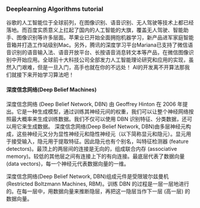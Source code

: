 ### Deeplearning Algorithms tutorial
谷歌的人工智能位于全球前列，在图像识别、语音识别、无人驾驶等技术上都已经落地。而百度实质意义上扛起了国内的人工智能的大旗，覆盖无人驾驶、智能助手、图像识别等许多层面。苹果业已开始全面拥抱机器学习，新产品进军家庭智能音箱并打造工作站级别Mac。另外，腾讯的深度学习平台Mariana已支持了微信语音识别的语音输入法、语音开放平台、长按语音消息转文本等产品，在微信图像识别中开始应用。全球前十大科技公司全部发力人工智能理论研究和应用的实现，虽然入门艰难，但是一旦入门，高手也就在你的不远处！
AI的开发离不开算法那我们就接下来开始学习算法吧！

#### 深度信念网络(Deep Belief Machines)
深度信念网络 (Deep Belief Network, DBN) 由 Geoffrey Hinton 在 2006 年提出。它是一种生成模型，通过训练其神经元间的权重，我们可以让整个神经网络按照最大概率来生成训练数据。我们不仅可以使用 DBN 识别特征、分类数据，还可以用它来生成数据。
深度信念网络(Deep Belief Network, DBN)由多层神经元构成，这些神经元又分为显性神经元和隐性神经元（以下简称显元和隐元）。显元用于接受输入，隐元用于提取特征。因此隐元也有个别名，叫特征检测器 (feature detectors)。最顶上的两层间的连接是无向的，组成联合内存 (associative memory)。较低的其他层之间有连接上下的有向连接。最底层代表了数据向量 (data vectors)，每一个神经元代表数据向量的一维。 

深度信念网络(Deep Belief Network, DBN)组成元件是受限玻尔兹曼机 (Restricted Boltzmann Machines, RBM)。训练 DBN 的过程是一层一层地进行的。在每一层中，用数据向量来推断隐层，再把这一隐层当作下一层 (高一层) 的数据向量。
